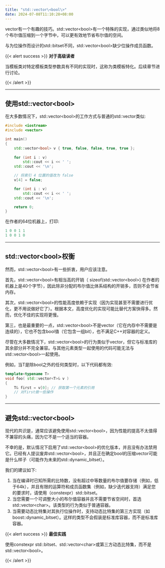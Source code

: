 ```yaml
---
title: "std::vector\<bool\>"
date: 2024-07-08T11:10:28+08:00
---
```


vector有一个有趣的技巧。std::vector\<bool\>有一个特殊的实现，通过类似地将8个布尔值压缩到一个字节中，可以更有效地节省布尔值的空间。

与为位操作而设计的std::bitset不同，std:∶vector\<bool\>缺少位操作成员函数。

{{< alert success >}}
**对于高级读者**

当模板类对特定模板类型参数具有不同的实现时，这称为类模板特化。后续章节进行讨论。

{{< /alert >}}

***
## 使用std::vector\<bool\>

在大多数情况下，std::vector\<bool\>的工作方式与普通的std:∶vector类似:

```C++
#include <iostream>
#include <vector>

int main()
{
    std::vector<bool> v { true, false, false, true, true };
    
    for (int i : v)
        std::cout << i << ' ';
    std::cout << '\n';

    // 将索引 4 位置的值改为 false
    v[4] = false;

    for (int i : v)
        std::cout << i << ' ';
    std::cout << '\n';

    return 0;
}
```

在作者的64位机器上，打印:

```C++
1 0 0 1 1
1 0 0 1 0
```

***
## std::vector\<bool\>权衡

然而，std::vector\<bool\>有一些折衷，用户应该注意。

首先，std::vector\<bool\>有相当高的开销（ sizeof(std::vector\<bool\>) 在作者的机器上是40个字节），因此除非分配的布尔值比体系结构的开销多，否则不会节省内存。

其次，std::vector\<bool\>的性能高度依赖于实现（因为实现甚至不需要进行优化，更不用说做好它了）。根据本文，高度优化的实现可能比替代方案快得多。然而，优化不佳的实现将更慢。

第三，也是最重要的一点，std::vector\<bool\>不是vector（它在内存中不需要是连续的），它也不包含bool值（它包含一组bit），也不满足C++对容器的定义。

尽管在大多数情况下，std::vector\<bool\>的行为类似于vector，但它与标准库的其余部分并不完全兼容。与其他元素类型一起使用的代码可能无法与std::vector\<bool\>一起使用。

例如，当T是除bool之外的任何类型时，以下代码都有效:

```C++
template<typename T>
void foo( std::vector<T>& v )
{
    T& first = v[0]; // 获取第一个元素的引用
    // 对first做一些操作
}
```

***
## 避免std::vector\<bool\>

现代的共识是，通常应该避免使用std::vector\<bool\>，因为性能的提高不太值得不兼容的头痛，因为它不是一个适当的容器。

不幸的是，默认情况下启用了std::vector\<bool\>的优化版本，并且没有办法禁用它。已经有人提议废弃std::vector\<bool\>，并且正在确定bool的压缩vector可能是什么样子（可能作为未来的std::dynamic_bitset）。

我们的建议如下:

1. 当在编译时已知所需的比特数，没有超过中等数量的布尔值要存储（例如，低于64k），并且有限的运算符和成员函数集（例如，缺少迭代器支持）满足您的要求时，请使用（constexpr）std::bitset。
2. 当您需要一个可调整大小的布尔值容器并且不需要节省空间时，首选std::vector\<char\>。该类型的行为类似于普通容器。
3. 当需要动态比特集对其执行位操作时，支持动态比特集的第三方实现（如boost::dynamic_bitset）。这样的类型不会假装是标准库容器，而不是标准库容器。


{{< alert success >}}
**最佳实践**

使用constexpr std::bitset、std:∶vector\<char\>或第三方动态比特集，而不是std::vector\<bool\>。

{{< /alert >}}

